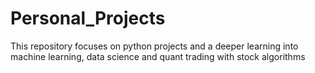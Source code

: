 # Personal_Projects
This repository focuses on python projects and a deeper learning into machine learning, data science and quant trading with stock algorithms 
